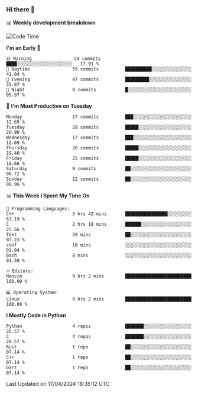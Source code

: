 ### Hi there 👋

📊 **Weekly development breakdown**
<!--START_SECTION:waka-->
![Code Time](http://img.shields.io/badge/Code%20Time-117%20hrs%2052%20mins-blue)

**I'm an Early 🐤** 

```text
🌞 Morning                24 commits          ████░░░░░░░░░░░░░░░░░░░░░   17.91 % 
🌆 Daytime                55 commits          ██████████░░░░░░░░░░░░░░░   41.04 % 
🌃 Evening                47 commits          █████████░░░░░░░░░░░░░░░░   35.07 % 
🌙 Night                  8 commits           █░░░░░░░░░░░░░░░░░░░░░░░░   05.97 % 
```
📅 **I'm Most Productive on Tuesday** 

```text
Monday                   17 commits          ███░░░░░░░░░░░░░░░░░░░░░░   12.69 % 
Tuesday                  28 commits          █████░░░░░░░░░░░░░░░░░░░░   20.90 % 
Wednesday                17 commits          ███░░░░░░░░░░░░░░░░░░░░░░   12.69 % 
Thursday                 26 commits          █████░░░░░░░░░░░░░░░░░░░░   19.40 % 
Friday                   25 commits          █████░░░░░░░░░░░░░░░░░░░░   18.66 % 
Saturday                 9 commits           ██░░░░░░░░░░░░░░░░░░░░░░░   06.72 % 
Sunday                   12 commits          ██░░░░░░░░░░░░░░░░░░░░░░░   08.96 % 
```


📊 **This Week I Spent My Time On** 

```text
💬 Programming Languages: 
C++                      5 hrs 42 mins       ████████████████░░░░░░░░░   63.19 % 
C                        2 hrs 18 mins       ██████░░░░░░░░░░░░░░░░░░░   25.56 % 
Text                     39 mins             ██░░░░░░░░░░░░░░░░░░░░░░░   07.23 % 
conf                     10 mins             ░░░░░░░░░░░░░░░░░░░░░░░░░   01.84 % 
Bash                     8 mins              ░░░░░░░░░░░░░░░░░░░░░░░░░   01.58 % 

🔥 Editors: 
Neovim                   9 hrs 2 mins        █████████████████████████   100.00 % 

💻 Operating System: 
Linux                    9 hrs 2 mins        █████████████████████████   100.00 % 
```

**I Mostly Code in Python** 

```text
Python                   4 repos             ███████░░░░░░░░░░░░░░░░░░   28.57 % 
C                        4 repos             ███████░░░░░░░░░░░░░░░░░░   28.57 % 
Rust                     1 repo              ██░░░░░░░░░░░░░░░░░░░░░░░   07.14 % 
C++                      1 repo              ██░░░░░░░░░░░░░░░░░░░░░░░   07.14 % 
Dart                     1 repo              ██░░░░░░░░░░░░░░░░░░░░░░░   07.14 % 
```




 Last Updated on 17/04/2024 18:35:12 UTC
<!--END_SECTION:waka-->
<!--
**R-enanVieira/R-enanVieira** is a ✨ _special_ ✨ repository because its `README.md` (this file) appears on your GitHub profile.

Here are some ideas to get you started:

- 🔭 I’m currently working on ...
- 🌱 I’m currently learning ...
- 👯 I’m looking to collaborate on ...
- 🤔 I’m looking for help with ...
- 💬 Ask me about ...
- 📫 How to reach me: ...
- 😄 Pronouns: ...
- ⚡ Fun fact: ...
-->
